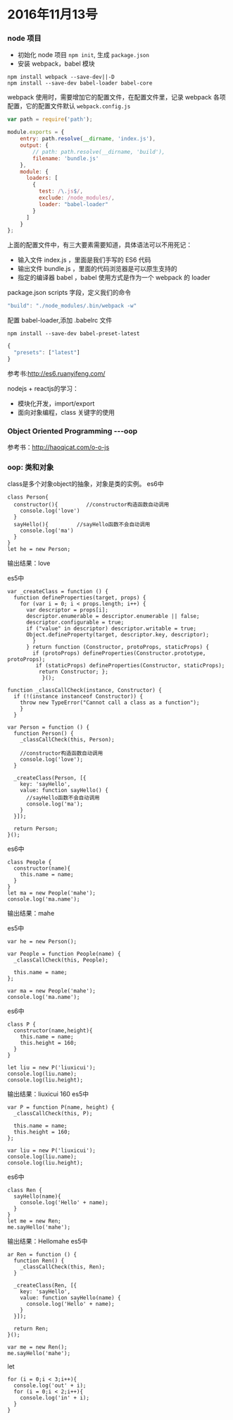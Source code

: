 # 2016年11月13号


### node 项目

- 初始化 node 项目 `npm init`, 生成 `package.json`
- 安装 webpack，babel 模块

```
npm install webpack --save-dev||-D
npm install --save-dev babel-loader babel-core
```

webpack 使用时，需要增加它的配置文件，在配置文件里，记录 webpack 各项配置，它的配置文件默认 `webpack.config.js`

```js
var path = require('path');

module.exports = {
    entry: path.resolve(__dirname, 'index.js'),
    output: {
        // path: path.resolve(__dirname, 'build'),
        filename: 'bundle.js'
    },
    module: {
      loaders: [
        {
          test: /\.js$/,
          exclude: /node_modules/,
          loader: "babel-loader"
        }
      ]
    }
};

```

上面的配置文件中，有三大要素需要知道，具体语法可以不用死记：

- 输入文件 index.js ，里面是我们手写的 ES6 代码
- 输出文件 bundle.js ，里面的代码浏览器是可以原生支持的
- 指定的编译器 babel ，babel 使用方式是作为一个 webpack 的 loader


package.json scripts 字段，定义我们的命令

```js
"build": "./node_modules/.bin/webpack -w"
```

配置 babel-loader,添加 .babelrc 文件

```
npm install --save-dev babel-preset-latest
```


```js
{
  "presets": ["latest"]
}
```

参考书:http://es6.ruanyifeng.com/

nodejs + reactjs的学习：

- 模块化开发，import/export
- 面向对象编程，class 关键字的使用

### Object Oriented Programming    ---oop

参考书：http://haoqicat.com/o-o-js

### oop: 类和对象

class是多个对象object的抽象，对象是类的实例。
es6中
```
class Person{
  constructor(){         //constructor构造函数自动调用
    console.log('love')
  }
  sayHello(){         //sayHello函数不会自动调用
    console.log('ma')
  }
}
let he = new Person;
```
输出结果：love

es5中
```
var _createClass = function () {
  function defineProperties(target, props) {
    for (var i = 0; i < props.length; i++) {
      var descriptor = props[i];
      descriptor.enumerable = descriptor.enumerable || false;
      descriptor.configurable = true;
      if ("value" in descriptor) descriptor.writable = true;
      Object.defineProperty(target, descriptor.key, descriptor);
        }
      } return function (Constructor, protoProps, staticProps) {
        if (protoProps) defineProperties(Constructor.prototype, protoProps);
         if (staticProps) defineProperties(Constructor, staticProps);
          return Constructor; };
           }();

function _classCallCheck(instance, Constructor) {
  if (!(instance instanceof Constructor)) {
    throw new TypeError("Cannot call a class as a function");
    }
  }

var Person = function () {
  function Person() {
    _classCallCheck(this, Person);

    //constructor构造函数自动调用
    console.log('love');
  }

  _createClass(Person, [{
    key: 'sayHello',
    value: function sayHello() {
      //sayHello函数不会自动调用
      console.log('ma');
    }
  }]);

  return Person;
}();
```
es6中
```
class People {
  constructor(name){
    this.name = name;
  }
}
let ma = new People('mahe');
console.log('ma.name');
```
输出结果：mahe

es5中
```
var he = new Person();

var People = function People(name) {
  _classCallCheck(this, People);

  this.name = name;
};

var ma = new People('mahe');
console.log('ma.name');
```

es6中
```
class P {
  constructor(name,height){
    this.name = name;
    this.height = 160;
  }
}

let liu = new P('liuxicui');
console.log(liu.name);
console.log(liu.height);
```
输出结果：liuxicui    160
es5中
```
var P = function P(name, height) {
  _classCallCheck(this, P);

  this.name = name;
  this.height = 160;
};

var liu = new P('liuxicui');
console.log(liu.name);
console.log(liu.height);
```

es6中
```
class Ren {
  sayHello(name){
    console.log('Hello' + name);
  }
}
let me = new Ren;
me.sayHello('mahe');
```
输出结果：Hellomahe
es5中
```
ar Ren = function () {
  function Ren() {
    _classCallCheck(this, Ren);
  }

  _createClass(Ren, [{
    key: 'sayHello',
    value: function sayHello(name) {
      console.log('Hello' + name);
    }
  }]);

  return Ren;
}();

var me = new Ren();
me.sayHello('mahe');
```


let
```
for (i = 0;i < 3;i++){
  console.log('out' + i);
  for (i = 0;i < 2;i++){
    console.log('in' + i);
  }
}
```
